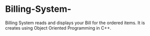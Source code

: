 # Billing-System-
Billing System reads and displays your Bill for the ordered items. 
It is creates using Object Oriented Programming in C++.
